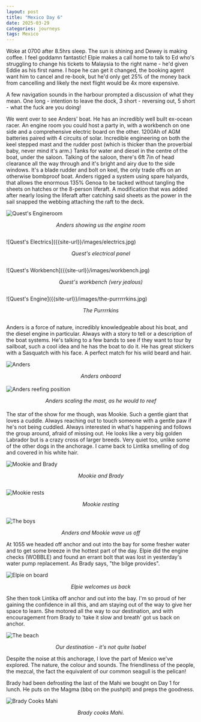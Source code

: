 ```yaml
---
layout: post
title: "Mexico Day 6"
date: 2025-03-29
categories: journeys
tags: Mexico
---
```


Woke at 0700 after 8.5hrs sleep. The sun is shining and Dewey is making coffee. I feel goddamn fantastic! Elpie makes a call home to talk to Ed who's struggling to change his tickets to Malaysia to the right name - he'd given Eddie as his first name. I hope he can get it changed, the booking agent want him to cancel and re-book, but he'd only get 25% of the money back from cancelling and likely the next flight would be 4x more expensive.

A few navigation sounds in the harbour prompted a discussion of what they mean. One long - intention to leave the dock, 3 short - reversing out, 5 short - what the fuck are you doing! 

We went over to see Anders' boat. He has an incredibly well built ex-ocean racer. An engine room you could host a party in, with a workbench on one side and a comprehensive electric board on the other. 1200Ah of AGM batteries paired with 4 circuits of solar. Incredible engineering on both the keel stepped mast and the rudder post (which is thicker than the proverbial baby, never mind it's arm.) Tanks for water and diesel in the centre of the boat, under the saloon. Talking of the saloon, there's 6ft 7in of head clearance all the way through and it's bright and airy due to the side windows. It's a blade rudder and bolt on keel, the only trade offs on an otherwise bombproof boat. Anders rigged a system using spare halyards, that allows the enormous 135% Genoa to be tacked without tangling the sheets on hatches or the 8-person liferaft. A modification that was added after nearly losing the liferaft after catching said sheets as the power in the sail snapped the webbing attaching the raft to the deck.  

 ![Quest's Engineroom]({{site-url}}/images/anders-engineroom.jpg)
<p style="text-align: center; font-style: italic; margin-bottom: 2em">
Anders showing us the engine room
</p>
 ![Quest's Electrics]({{site-url}}/images/electrics.jpg)
<p style="text-align: center; font-style: italic; margin-bottom: 2em">
Quest's electrical panel
</p>
 ![Quest's Workbench]({{site-url}}/images/workbench.jpg)
<p style="text-align: center; font-style: italic; margin-bottom: 2em">
Quest's workbench (very jealous)
</p>
 ![Quest's Engine]({{site-url}}/images/the-purrrrrkins.jpg)
<p style="text-align: center; font-style: italic; margin-bottom: 2em">
The Purrrrkins
</p>

Anders is a force of nature, incredibly knowledgeable about his boat, and the diesel engine in particular. Always with a story to tell or a description of the boat systems. He's talking to a few bands to see if they want to tour by sailboat, such a cool idea and he has the boat to do it. He has great stickers with a Sasquatch with his face. A perfect match for his wild beard and hair. 

![Anders]({{site-url}}/images/anders.jpg)
<p style="text-align: center; font-style: italic; margin-bottom: 1.3em">
Anders onboard
</p>

![Anders reefing position]({{site-url}}/images/anders-reefing.jpg)
<p style="text-align: center; font-style: italic; margin-bottom: 1.3em">
Anders scaling the mast, as he would to reef
</p>

The star of the show for me though, was Mookie. Such a gentle giant that loves a cuddle. Always reaching out to touch someone with a gentle paw if he's not being cuddled. Always interested in what's happening and follows the group around, afraid of missing out. He looks like a very big golden Labrador but is a crazy cross of larger breeds. Very quiet too, unlike some of the other dogs in the anchorage. I came back to Lintika smelling of dog and covered in his white hair. 

![Mookie and Brady]({{site-url}}/images/brady-and-mookie.jpg)
<p style="text-align: center; font-style: italic; margin-bottom: 2em">
Mookie and Brady
</p>

![Mookie rests]({{site-url}}/images/mookie-rests.jpg)
<p style="text-align: center; font-style: italic; margin-bottom: 2em">
Mookie resting
</p>

![The boys]({{site-url}}/images/the-boyz.jpg)
<p style="text-align: center; font-style: italic">
Anders and Mookie wave us off
</p>

At 1055 we headed off anchor and out into the bay for some fresher water and to get some breeze in the hottest part of the day. Elpie did the engine checks (WOBBLE) and found an errant bolt that was lost in yesterday's water pump replacement. As Brady says, "the bilge provides". 


![Elpie on board]({{site-url}}/images/elpie-on-board.jpg)
<p style="text-align: center; font-style: italic">
Elpie welcomes us back
</p>

She then took Lintika off anchor and out into the bay. I'm so proud of her gaining the confidence in all this, and am staying out of the way to give her space to learn. She motored all the way to our destination, and with encouragement from Brady to 'take it slow and breath' got us back on anchor. 


![The beach]({{site-url}}/images/the-beach-999.jpg)
<p style="text-align: center; font-style: italic">
Our destination - it's not quite Isabel
</p>

Despite the noise at this anchorage, I love the part of Mexico we've explored. The nature, the colour and sounds. The friendliness of the people, the mezcal, the fact the equivalent of our common seagull is the pelican! 



Brady had been defrosting the last of the Mahi we bought on Day 1 for lunch. He puts on the Magma (bbq on the pushpit) and preps the goodness. 


![Brady Cooks Mahi]({{site-url}}/images/brady-cooks-mahi.jpg)
<p style="text-align: center; font-style: italic">
Brady cooks Mahi.
</p>
 
 
